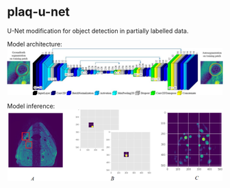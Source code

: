 # plaq-u-net
U-Net modification for object detection in partially labelled data.  
  
Model architecture:  
![U-Net architecture](/doc/figure_1.png)  
  
 Model inference:  
![Model inference](/doc/figure_2.png)
